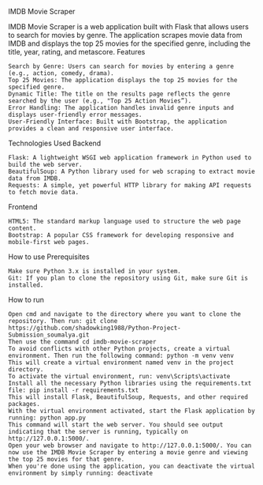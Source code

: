 IMDB Movie Scraper

IMDB Movie Scraper is a web application built with Flask that allows users to search for movies by genre. The application scrapes movie data from IMDB and displays the top 25 movies for the specified genre, including the title, year, rating, and metascore.
Features

    Search by Genre: Users can search for movies by entering a genre (e.g., action, comedy, drama).
    Top 25 Movies: The application displays the top 25 movies for the specified genre.
    Dynamic Title: The title on the results page reflects the genre searched by the user (e.g., "Top 25 Action Movies”).
    Error Handling: The application handles invalid genre inputs and displays user-friendly error messages.
    User-Friendly Interface: Built with Bootstrap, the application provides a clean and responsive user interface.

Technologies Used
Backend

    Flask: A lightweight WSGI web application framework in Python used to build the web server.
    BeautifulSoup: A Python library used for web scraping to extract movie data from IMDB.
    Requests: A simple, yet powerful HTTP library for making API requests to fetch movie data.

Frontend

    HTML5: The standard markup language used to structure the web page content.
    Bootstrap: A popular CSS framework for developing responsive and mobile-first web pages.

How to use
Prerequisites

    Make sure Python 3.x is installed in your system.
    Git: If you plan to clone the repository using Git, make sure Git is installed.

How to run

    Open cmd and navigate to the directory where you want to clone the repository. Then run: git clone https://github.com/shadowking1988/Python-Project-Submission_soumalya.git
    Then use the command cd imdb-movie-scraper
    To avoid conflicts with other Python projects, create a virtual environment. Then run the following command: python -m venv venv
    This will create a virtual environment named venv in the project directory.
    To activate the virtual environment, run: venv\Scripts\activate
    Install all the necessary Python libraries using the requirements.txt file: pip install -r requirements.txt
    This will install Flask, BeautifulSoup, Requests, and other required packages.
    With the virtual environment activated, start the Flask application by running: python app.py
    This command will start the web server. You should see output indicating that the server is running, typically on http://127.0.0.1:5000/.
    Open your web browser and navigate to http://127.0.0.1:5000/. You can now use the IMDB Movie Scraper by entering a movie genre and viewing the top 25 movies for that genre.
    When you're done using the application, you can deactivate the virtual environment by simply running: deactivate

